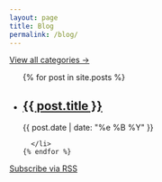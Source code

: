 ```yaml
---
layout: page
title: Blog
permalink: /blog/
---
```


  <p class="margin-bottom--m"><a href="category">View all categories →</a></p>

  <ul class="post-list">
    {% for post in site.posts %}
      <li>
        <h2>
          <a class="post-link" href="{{ post.url | prepend: site.baseurl }}">{{ post.title }}</a>
        </h2>
        <span class="post-meta">{{ post.date | date: "%e %B %Y" }}</span>

      </li>
    {% endfor %}
  </ul>

  <p class="margin-top--m"><a href="{{ "/feed.xml" | prepend: site.baseurl }}">Subscribe via RSS</a></p>
